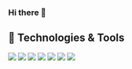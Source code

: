 
### Hi there 👋

## 🔧 Technologies & Tools
[![](https://img.shields.io/badge/Laptop_OS-macOS-000000?logo=apple&logoColor=white)](https://apple.com)
[![](https://img.shields.io/badge/Server_OS-Linux-FCC624?logo=linux&logoColor=white)](https://kernel.org)
[![](https://img.shields.io/badge/Distro-RedHat-EE0000?logo=RedHat&logoColor=white)](https://www.redhat.com)
[![](https://img.shields.io/badge/Distro-Ubuntu-E95420?logo=Ubuntu&logoColor=white)](https://ubuntu.com)
[![](https://img.shields.io/badge/Shell-Bash-4EAA25?logo=GNUBash&logoColor=white)](https://www.gnu.org/software/bash)
[![](https://img.shields.io/badge/IDE-Vim-019733?logo=Vim&logoColor=white)](https://www.vim.org)
[![](https://img.shields.io/badge/Language-Python-3776AB?logo=Python&logoColor=white)](https://www.python.org)

